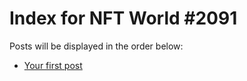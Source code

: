# Index for NFT World #2091
Posts will be displayed in the order below:

- [Your first post](./001-first.md)

